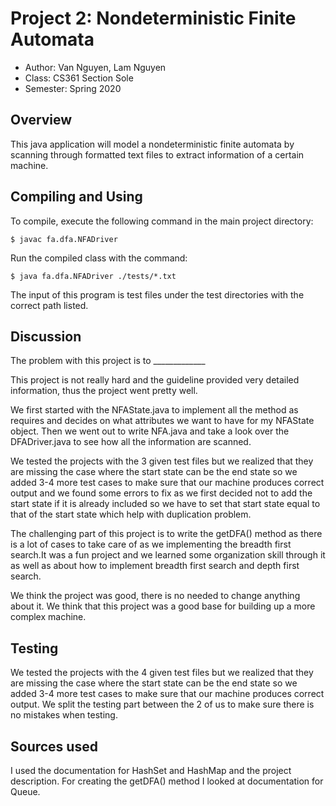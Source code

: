 # Project 2: Nondeterministic Finite Automata

* Author: Van Nguyen, Lam Nguyen
* Class: CS361 Section Sole
* Semester: Spring 2020

## Overview

This java application will model a nondeterministic finite automata by scanning through
formatted text files to extract information of a certain machine.
## Compiling and Using

To compile, execute the following command in the main project directory:
```
$ javac fa.dfa.NFADriver
```

Run the compiled class with the command:
```
$ java fa.dfa.NFADriver ./tests/*.txt
```
The input of this program is test files under the test directories with the correct path listed.

## Discussion

The problem with this project is to _____________

This project is not really hard and the guideline provided very detailed information, thus the project went pretty well.  

We first started with the NFAState.java to implement all the method as requires and decides on what attributes we want to have for
my NFAState object. Then we went out to write NFA.java and take a look over the DFADriver.java to see how all the information are scanned.

We tested the projects with the 3 given test files but we realized that they are missing the case where the start state can be the end state so 
we added 3-4 more test cases to make sure that our machine produces correct output and we found some errors to fix as we first decided not to add the start 
state if it is already included so we have to set that start state equal to that of the start state which help with duplication problem. 

The challenging part of this project is to write the getDFA() method as there is a lot of cases to take care of as we implementing the
breadth first search.It was a fun project and we learned some organization skill through it as well
as about how to implement breadth first search and depth first search. 

We think the project was good, there is no needed to change anything about it. 
We think that this project was a good base for building up a more complex machine.

## Testing
We tested the projects with the 4 given test files but we realized that they are missing the case where the start state can be the end state so 
we added 3-4 more test cases to make sure that our machine produces correct output. We split the testing part between the 2 of us to make sure there is no mistakes when testing.

## Sources used
I used the documentation for HashSet and HashMap and the project description. For creating the getDFA() method I looked at documentation for Queue.
